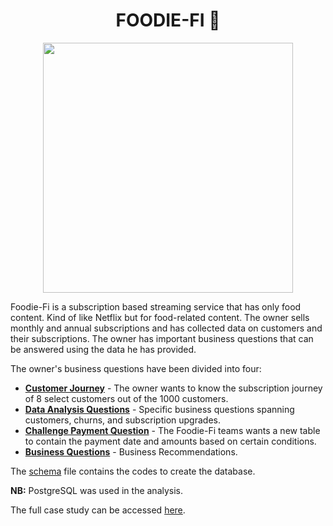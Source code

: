 <div align="center">
 <h1>FOODIE-FI 🥑</h1>
</div>

<p align="center">
    <img src="https://8weeksqlchallenge.com/images/case-study-designs/3.png" width="400" height="400">
</p>

Foodie-Fi is a subscription based streaming service that has only food content. Kind of like Netflix but for food-related content. The owner sells monthly and annual subscriptions and has collected data on customers and their subscriptions. The owner has important business questions that can be answered using the data he has provided.

The owner's business questions have been divided into four:

* **[Customer Journey](https://github.com/Outis09/8-Week-SQL-Challenge/blob/main/Case%20Study%20%233%20-%20Foodie%20Fi/Customer%20Journey.md)** - The owner wants to know the subscription journey of 8 select customers out of the 1000 customers.
* **[Data Analysis Questions](https://github.com/Outis09/8-Week-SQL-Challenge/blob/main/Case%20Study%20%233%20-%20Foodie%20Fi/Data%20Analysis%20Questions.md)** - Specific business questions spanning customers, churns, and subscription upgrades.
* **[Challenge Payment Question](https://github.com/Outis09/8-Week-SQL-Challenge/blob/main/Case%20Study%20%233%20-%20Foodie%20Fi/Challenge%20Payments%20Question.md)** - The Foodie-Fi teams wants a new table to contain the payment date and amounts based on certain conditions.
* **[Business Questions](https://github.com/Outis09/8-Week-SQL-Challenge/blob/main/Case%20Study%20%233%20-%20Foodie%20Fi/Business%20Questions.md)** - Business Recommendations.

The [schema](https://github.com/Outis09/8-Week-SQL-Challenge/blob/main/Case%20Study%20%233%20-%20Foodie%20Fi/Schema.md) file contains the codes to create the database.

**NB:** PostgreSQL was used in the analysis. 

The full case study can be accessed [here](https://8weeksqlchallenge.com/case-study-3/).
